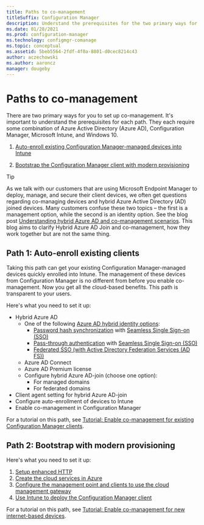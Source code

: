 ```yaml
---
title: Paths to co-management
titleSuffix: Configuration Manager
description: Understand the prerequisites for the two primary ways for you to setup co-management.
ms.date: 01/28/2021
ms.prod: configuration-manager
ms.technology: configmgr-comanage
ms.topic: conceptual
ms.assetid: 5beb5564-2fdf-4f0a-8801-d0cec8214c43
author: aczechowski
ms.author: aaroncz
manager: dougeby
---
```


# Paths to co-management

There are two primary ways for you to set up co-management. It's important to understand the prerequisites for each path. They each require some combination of Azure Active Directory (Azure AD), Configuration Manager, Microsoft Intune, and Windows 10.

1. [Auto-enroll existing Configuration Manager-managed devices into Intune](#bkmk_path1)  

2. [Bootstrap the Configuration Manager client with modern provisioning](#bkmk_path2)  

>[!Tip]
> As we talk with our customers that are using Microsoft Endpoint Manager to deploy, manage, and secure their client devices, we often get questions regarding co-managing devices and hybrid Azure Active Directory (AD) joined devices. Many customers confuse these two topics – the first is a management option, while the second is an identity option. See the blog post [Understanding hybrid Azure AD and co-management scenarios](https://techcommunity.microsoft.com/t5/microsoft-endpoint-manager-blog/understanding-hybrid-azure-ad-join-and-co-management/ba-p/2221201). This blog aims to clarify Hybrid Azure AD Join and co-management, how they work together but are not the same thing.



## <a name="bkmk_path1"></a> Path 1: Auto-enroll existing clients

Taking this path can get your existing Configuration Manager-managed devices quickly enrolled into Intune. The management of these devices from Configuration Manager is no different from before you enable co-management. Now you get all the cloud-based benefits. This path is transparent to your users.

Here's what you need to set it up:
- Hybrid Azure AD
    - One of the following [Azure AD hybrid identity options](/azure/active-directory/hybrid/plan-connect-user-signin):  
       - [Password hash synchronization](/azure/active-directory/hybrid/plan-connect-user-signin#password-hash-synchronization) with [Seamless Single Sign-on (SSO)](/azure/active-directory/hybrid/how-to-connect-sso)
       - [Pass-through authentication](/azure/active-directory/hybrid/how-to-connect-pta) with [Seamless Single Sign-on (SSO)](/azure/active-directory/hybrid/how-to-connect-sso)
       - [Federated SSO (with Active Directory Federation Services (AD FS))](/azure/active-directory/hybrid/plan-connect-user-signin#federation-that-uses-a-new-or-existing-farm-with-ad-fs-in-windows-server-2012-r2)
    - Azure AD Connect
    - Azure AD Premium license
    - Configure hybrid Azure AD-join (choose one option):
        - For managed domains
        - For federated domains
- Client agent setting for hybrid Azure AD-join
- Configure auto-enrollment of devices to Intune
- Enable co-management in Configuration Manager

For a tutorial on this path, see [Tutorial: Enable co-management for existing Configuration Manager clients](tutorial-co-manage-clients.md).

## <a name="bkmk_path2"></a> Path 2: Bootstrap with modern provisioning

Here's what you need to set it up:

1. [Setup enhanced HTTP](../core/plan-design/hierarchy/enhanced-http.md)  
2. [Create the cloud services in Azure](../core/servers/deploy/configure/azure-services-wizard.md)  
3. [Configure the management point and clients to use the cloud management gateway](../core/clients/manage/cmg/setup-cloud-management-gateway.md)  
4. [Use Intune to deploy the Configuration Manager client](how-to-prepare-Win10.md)  

For a tutorial on this path, see [Tutorial: Enable co-management for new internet-based devices](tutorial-co-manage-new-devices.md).
